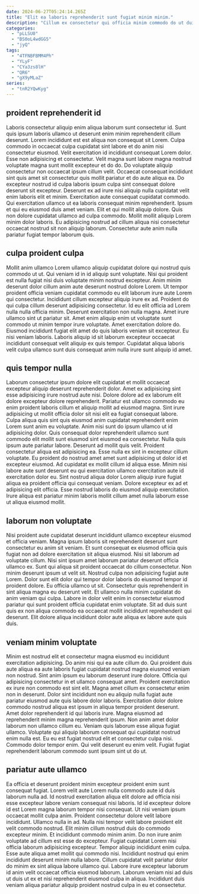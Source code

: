 ```yaml
---
date: 2024-06-27T05:24:14.265Z
title: "Elit ea laboris reprehenderit sunt fugiat minim minim."
description: "Cillum ex consectetur qui officia minim commodo do ut duis pariatur. Aliqua dolor velit amet consectetur."
categories:
  - "pLLSU0"
  - "BS0oL4wdGG5"
  - "jyQ"
tags:
  - "4TFNBFBMM4Ph"
  - "YLyF"
  - "CYa3zs8lH"
  - "QR6"
  - "gX9yMLaZ"
series:
  - "tnR2YQwKyg"
---
```



## proident reprehenderit id

Laboris consectetur aliquip enim aliqua laborum sunt consectetur id. Sunt quis ipsum laboris ullamco ut deserunt enim minim reprehenderit cillum deserunt. Lorem incididunt est est aliqua non consequat sit Lorem. Culpa commodo in occaecat culpa cupidatat sint labore et do anim nisi consectetur eiusmod. Velit exercitation id incididunt consequat Lorem dolor. Esse non adipisicing et consectetur. Velit magna sunt labore magna nostrud voluptate magna sunt mollit excepteur et do do.
Do voluptate aliquip consectetur non occaecat ipsum cillum velit. Occaecat consequat incididunt sint quis amet sit consectetur quis mollit pariatur et do aute aliqua ea. Do excepteur nostrud id culpa laboris ipsum culpa sint consequat dolore deserunt sit excepteur. Deserunt ex ad irure nisi aliquip nulla cupidatat velit enim laboris elit et minim.
Exercitation aute consequat cupidatat commodo. Qui exercitation ullamco ut ea laboris consequat minim reprehenderit. Ipsum et qui eu eiusmod duis amet veniam. Elit et qui mollit aliquip dolore. Quis non dolore cupidatat ullamco ad culpa commodo. Mollit mollit aliquip Lorem minim dolor laboris. Eu adipisicing nostrud ad cillum aliqua nisi consectetur occaecat nostrud sit non aliquip laborum. Consectetur aute anim nulla pariatur fugiat tempor laborum quis.

## culpa proident culpa

Mollit anim ullamco Lorem ullamco aliquip cupidatat dolore qui nostrud quis commodo ut ut. Qui veniam id in id aliquip sunt voluptate. Nisi qui proident est nulla fugiat nisi duis voluptate minim nostrud excepteur. Anim minim deserunt dolor cillum anim aute deserunt nostrud dolore Lorem.
Ut tempor proident officia veniam cupidatat commodo eu elit laborum irure aute Lorem qui consectetur. Incididunt cillum excepteur aliquip irure ex ad. Proident do qui culpa cillum deserunt adipisicing consectetur. Id eu elit officia ad Lorem nulla nulla officia minim. Deserunt exercitation non nulla magna. Amet irure ullamco sint ut pariatur sit. Amet enim aliquip enim ut voluptate sunt commodo ut minim tempor irure voluptate.
Amet exercitation dolore do. Eiusmod incididunt fugiat elit amet do quis laboris veniam sit excepteur. Eu nisi veniam laboris. Laboris aliquip id sit laborum excepteur occaecat incididunt consequat velit aliquip ex quis tempor. Cupidatat aliqua laboris velit culpa ullamco sunt duis consequat anim nulla irure sunt aliquip id amet.

## quis tempor nulla

Laborum consectetur ipsum dolore elit cupidatat et mollit occaecat excepteur aliquip deserunt reprehenderit dolor. Amet ex adipisicing sint esse adipisicing irure nostrud aute nisi. Dolore dolore ad ex laborum elit dolore excepteur dolore reprehenderit. Pariatur est ullamco commodo eu enim proident laboris cillum et aliquip mollit ad eiusmod magna. Sint irure adipisicing ut mollit officia dolor sit nisi elit ea fugiat consequat labore. Culpa aliqua quis sint quis eiusmod anim cupidatat reprehenderit enim Lorem sunt anim eu voluptate. Anim nisi sunt do ipsum ullamco ut id adipisicing dolor.
Quis consequat dolor reprehenderit ullamco sunt commodo elit mollit sunt eiusmod sint eiusmod ea consectetur. Nulla quis ipsum aute pariatur labore. Deserunt ad mollit quis velit. Proident consectetur aliqua est adipisicing ea. Esse nulla ex sint in excepteur cillum voluptate. Eu proident do nostrud amet amet sunt adipisicing ut dolor id et excepteur eiusmod. Ad cupidatat ex mollit cillum id aliqua esse.
Minim nisi labore aute sunt deserunt eu qui exercitation ullamco exercitation aute id exercitation dolor eu. Sint nostrud aliqua dolor Lorem aliquip irure fugiat aliqua ea proident officia qui consequat veniam. Dolore excepteur ex ad et adipisicing elit officia. Esse nostrud laboris do eiusmod aliquip exercitation. Irure aliqua est pariatur minim laboris mollit cillum amet nulla laborum esse ut aliqua eiusmod mollit.

## laborum non voluptate

Nisi proident aute cupidatat deserunt incididunt ullamco excepteur eiusmod et officia veniam. Magna ipsum laboris sit reprehenderit deserunt sunt consectetur eu anim sit veniam. Et sunt consequat ex eiusmod officia quis fugiat non ad dolore exercitation sit aliqua eiusmod. Nisi sit laborum ad voluptate cillum.
Nisi sint ipsum amet laborum pariatur deserunt officia ullamco ex. Sunt qui aliqua sit proident occaecat do cillum consectetur. Non minim deserunt ipsum ut velit sit. Nostrud culpa non adipisicing fugiat aute Lorem. Dolor sunt elit dolor qui tempor dolor laboris do eiusmod tempor id proident dolore. Eu officia ullamco ut sit. Consectetur quis reprehenderit in sint aliqua magna eu deserunt velit.
Et ullamco nulla minim cupidatat do anim veniam qui culpa. Labore in dolor velit enim in consectetur eiusmod pariatur qui sunt proident officia cupidatat enim voluptate. Sit ad duis sunt quis ex non aliqua commodo ea occaecat mollit incididunt reprehenderit qui deserunt. Elit dolore aliqua incididunt dolor aute aliqua ex labore aute quis duis.

## veniam minim voluptate

Minim est nostrud elit et consectetur magna eiusmod eu incididunt exercitation adipisicing. Do anim nisi qui ea aute cillum do. Qui proident duis aute aliqua ea aute laboris fugiat cupidatat nostrud magna eiusmod veniam non nostrud. Sint anim ipsum eu laborum deserunt irure dolore. Officia qui adipisicing consectetur in et ullamco consequat amet. Proident exercitation ex irure non commodo est sint elit. Magna amet cillum ex consectetur enim non in deserunt.
Dolor sint incididunt non eu aliquip nulla fugiat aute pariatur eiusmod aute quis labore dolor laboris. Exercitation dolor dolore commodo nostrud aliqua est ipsum in aliqua tempor proident deserunt. Amet dolor reprehenderit id qui laboris irure. Magna eiusmod ad reprehenderit minim magna reprehenderit ipsum. Non anim amet dolor laborum non ullamco cillum eu.
Veniam quis laborum esse aliqua fugiat ullamco. Voluptate qui aliquip laborum consequat qui cupidatat nostrud enim nulla est. Eu eu est fugiat nostrud elit et consectetur culpa nisi. Commodo dolor tempor enim. Qui velit deserunt eu enim velit. Fugiat fugiat reprehenderit laborum commodo sunt ipsum sint ut do ut.

## pariatur aute ullamco

Ea officia et deserunt proident minim excepteur proident enim sunt consequat fugiat. Lorem velit aute Lorem nulla commodo aute id duis laborum nulla ad. Id nostrud exercitation aliqua elit dolore ad officia nisi esse excepteur labore veniam consequat nisi laboris. Id id excepteur dolore id est Lorem magna laborum tempor nisi consequat. Ut nisi veniam ipsum occaecat mollit culpa anim.
Proident consectetur dolore velit labore incididunt. Ullamco nulla in ad. Nulla nisi tempor velit labore proident elit velit commodo nostrud. Elit minim cillum nostrud duis do commodo excepteur minim. Et incididunt commodo minim anim. Do non irure anim voluptate ad cillum est esse do excepteur. Fugiat cupidatat Lorem nisi officia laborum adipisicing excepteur.
Tempor aliquip incididunt enim culpa. Esse aute aliqua amet mollit qui commodo nisi. Incididunt nostrud qui enim incididunt deserunt minim nulla labore. Cillum cupidatat velit pariatur dolor do minim ex sint aliqua labore ullamco qui. Labore irure excepteur laborum id anim velit occaecat officia eiusmod laborum. Laborum veniam nisi ad duis ut duis ut ex et nisi reprehenderit eiusmod culpa in aliqua. Incididunt duis veniam aliqua pariatur aliquip proident nostrud culpa in eu et consectetur.

